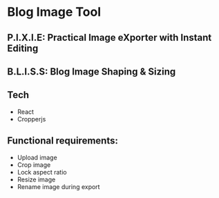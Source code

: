 # Blog Image Tool 
## P.I.X.I.E: Practical Image eXporter with Instant Editing
## B.L.I.S.S: Blog Image Shaping & Sizing

## Tech

- React
- Cropperjs


## Functional requirements:
- Upload image
- Crop image
- Lock aspect ratio
- Resize image
- Rename image during export
